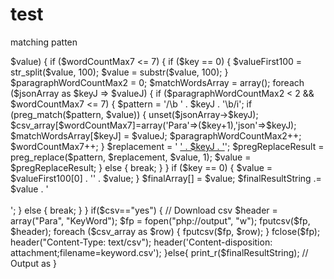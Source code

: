 # test
matching patten
<?php
$csv=@$_GET['csv'];

/* ******************************************DATA END********************************************** */
$paragraphArray = preg_split('#\R+#', $paragraph);
$jsonArray = json_decode($json);
$valueFirst100 = '';
$wordCountMax7 = 1;
$finalResultString = '';
$csv_array[] = array();
foreach ($paragraphArray as $key => $value) {
    if ($wordCountMax7 <= 7) {
        if ($key == 0) {
            $valueFirst100 = str_split($value, 100);
            $value = substr($value, 100);
        }
        $paragraphWordCountMax2 = 0;
        $matchWordsArray = array();
        foreach ($jsonArray as $keyJ => $valueJ) {
            if ($paragraphWordCountMax2 < 2 && $wordCountMax7 <= 7) {
                $pattern = '/\b ' . $keyJ . '\b/i';
                if (preg_match($pattern, $value)) {
                    unset($jsonArray->$keyJ);
                    $csv_array[$wordCountMax7]=array('Para'=>($key+1),'json'=>$keyJ);                    
                    $matchWordsArray[$keyJ] = $valueJ;
                    $paragraphWordCountMax2++;
                    $wordCountMax7++;
                }
                $replacement = ' <a href="' . $valueJ . '">' . $keyJ . '</a>';
                $pregReplaceResult = preg_replace($pattern, $replacement, $value, 1);
                $value = $pregReplaceResult;
            } else {
                break;
            }
        }

        if ($key == 0) {
            $value = $valueFirst100[0] . '' . $value;
        }
        $finalArray[] = $value;
        $finalResultString .= $value . '</br></br>';

    } else {
        break;
    }
}

if($csv=="yes") {
    // Download csv
    $header = array("Para", "KeyWord");
    $fp = fopen("php://output", "w");
    fputcsv($fp, $header);
    foreach ($csv_array as $row) {
        fputcsv($fp, $row);
    }
    fclose($fp);
    header("Content-Type: text/csv");
    header('Content-disposition: attachment;filename=keyword.csv');
}else{
    print_r($finalResultString); // Output as     
}


